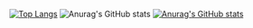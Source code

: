 [![Top Langs](https://github-readme-stats.vercel.app/api/top-langs/?username=mkeremcansev&layout=compact)](https://github.com/anuraghazra/github-readme-stats)
![Anurag's GitHub stats](https://github-readme-stats.vercel.app/api?username=mkeremcansev&hide=contribs,prs)
[![Anurag's GitHub stats](https://github-readme-stats.vercel.app/api?username=mkeremcansev)](https://github.com/anuraghazra/github-readme-stats)
